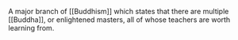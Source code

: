 A major branch of [[Buddhism]] which states that there are multiple [[Buddha]], or enlightened masters, all of whose teachers are worth learning from.